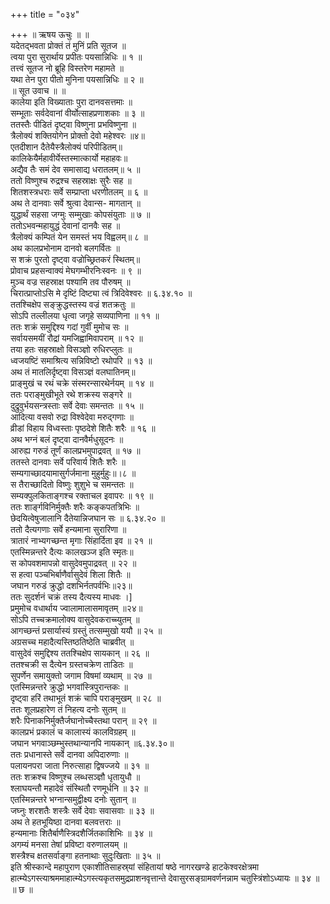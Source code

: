 +++
title = "०३४"

+++
॥ ऋषय ऊचुः ॥ ॥  
यदेतद्भवता प्रोक्तं तं मुनिं प्रति सूतज ॥  
त्वया पुरा सुरार्थाय प्रपीतः पयसान्निधिः ॥ १ ॥  
तत्त्वं सूतज नो ब्रूहि विस्तरेण महामते ॥  
यथा तेन पुरा पीतो मुनिना पयसान्निधिः ॥ २ ॥  
॥ सूत उवाच ॥ ॥  
कालेया इति विख्याताः पुरा दानवसत्तमाः ॥  
सम्भूताः सर्वदेवानां वीर्योत्साहप्रणाशकाः ॥ ३ ॥  
ततस्तैः पीडितं दृष्ट्वा विष्णुना प्रभविष्णुना ॥  
त्रैलोक्यं शक्तियोगेन प्रोक्तो देवो महेश्वरः ॥४॥  
एतदीशान दैतेयैस्त्रैलोक्यं परिपीडितम्॥  
कालिकेयैर्महावीर्येस्तस्मात्कार्यो महाहवः॥  
अद्यैव तैः समं देव समासाद्य धरातलम्॥ ५ ॥  
ततो विष्णुश्च रुद्रश्च सहस्राक्षः सुरैः सह ॥  
शितशस्त्रधराः सर्वे सम्प्राप्ता धरणीतलम् ॥ ६ ॥  
अथ ते दानवाः सर्वे श्रुत्वा देवान्स- मागतान् ॥  
युद्धार्थं सहसा जग्मुः सम्मुखाः कोपसंयुताः ॥ ७ ॥  
ततोऽभवन्महायुद्धं देवानां दानवैः सह ॥  
त्रैलोक्यं कम्पितं येन समस्तं भय विह्वलम्॥ ८ ॥  
अथ कालप्रभोनाम दानवो बलगर्वितः ॥  
स शक्रं पुरतो दृष्ट्वा वज्रोच्छ्रितकरं स्थितम्॥  
प्रोवाच प्रहसन्वाक्यं मेघगम्भीरनिःस्वनः ॥ ९ ॥  
मुञ्च वज्र सहस्राक्ष पश्यामि तव पौरुषम् ॥  
चिरात्प्राप्तोऽसि मे दृष्टिं दिष्ट्या त्वं त्रिदिवेश्वरः ॥ ६.३४.१० ॥  
ततश्चिक्षेप सङ्क्रुद्धस्तस्य वज्रं शतक्रतुः ॥  
सोऽपि तल्लीलया धृत्वा जगृहे सव्यपाणिना ॥ ११ ॥  
ततः शक्रं समुद्दिश्य गदां गुर्वीं मुमोच सः ॥  
सर्वायसमयीं रौद्रां यमजिह्वामिवापराम् ॥ १२ ॥  
तया हतः सहस्राक्षो विसञ्ज्ञो रुधिरप्लुतः ॥  
ध्वजयष्टिं समाश्रित्य सन्निविष्टो रथोपरि ॥ १३ ॥  
अथ तं मातलिर्दृष्ट्वा विसञ्ज्ञं वलघातिनम्॥  
प्राङ्मुखं च रथं चक्रे संस्मरन्सारथेर्नयम् ॥ १४ ॥  
ततः पराङ्मुखीभूते रथे शक्रस्य सङ्गरे ॥  
दुद्रुवुर्भयसन्त्रस्ताः सर्वे देवाः समन्ततः ॥ १५ ॥  
आदित्या वसवो रुद्रा विश्वेदेवा मरुद्गणाः ॥  
व्रीडां विहाय विध्वस्ताः पृष्ठदेशे शितैः शरैः ॥ १६ ॥  
अथ भग्नं बलं दृष्ट्वा दानवैर्मधुसूदनः ॥  
आरुह्य गरुडं तूर्णं कालप्रभमुपाद्रवत् ॥ १७ ॥  
ततस्ते दानवाः सर्वे परिवार्य शितैः शरैः ॥  
सम्यगाच्छादयामासुर्गर्जमाना मुहुर्मुहुः॥।८ ॥  
स तैराच्छादितो विष्णुः शुशुभे च समन्ततः ॥  
सम्यक्पुलकिताङ्गश्च रक्ताचल इवापरः ॥ १९ ॥  
ततः शार्ङ्गविनिर्मुक्तैः शरैः कङ्कपतत्रिभिः ॥  
छेदयित्वेषुजालानि दैतेयान्निजघान सः ॥ ६.३४.२० ॥  
ततो दैत्यगणाः सर्वे हन्यमाना सुरारिणा ॥  
त्रातारं नाभ्यगच्छन्त मृगाः सिंहार्दिता इव ॥ २१ ॥  
एतस्मिन्नन्तरे दैत्यः कालखञ्ज इति स्मृतः॥  
स कोपवशमापन्नो वासुदेवमुपाद्रवत् ॥ २२ ॥  
स हत्वा पञ्चभिर्बाणैर्वासुदेवं शिला शितैः ॥  
जघान गरुडं क्रुद्धो दशभिर्नतपर्वभिः॥२३॥  
ततः सुदर्शनं चक्रं तस्य दैत्यस्य माधवः ।]  
प्रमुमोच वधार्थाय ज्वालामालासमावृतम् ॥२४॥  
सोऽपि तच्चक्रमालोक्य वासुदेवकराच्च्युतम् ॥  
आगच्छन्तं प्रसार्यास्यं ग्रस्तुं तत्सम्मुखो ययौ ॥ २५ ॥  
अग्रसच्च महादैत्यस्तिष्ठतिष्ठेति चाब्रवीत् ॥  
वासुदेवं समुद्दिश्य ततश्चिक्षेप सायकान् ॥ २६ ॥  
ततश्चक्री स दैत्येन ग्रस्तचक्रेण ताडितः ॥  
सुपर्णेन समायुक्तो जगाम विषमां व्यथाम् ॥ २७ ॥  
एतस्मिन्नन्तरे क्रुद्धो भगवांस्त्रिपुरान्तकः ॥  
दृष्ट्वा हरिं तथाभूतं शक्रं चापि पराङ्मुखम् ॥ २८ ॥  
ततः शूलप्रहारेण तं निहत्य दनोः सुतम् ॥  
शरैः पिनाकनिर्मुक्तैर्जघानोच्चैस्तथा परान् ॥ २९ ॥  
कालप्रभं प्रकालं च कालास्यं कालविग्रहम् ॥  
जघान भगवाञ्छम्भुस्तथान्यानपि नायकान् ॥६.३४.३०॥  
ततः प्रधानास्ते सर्वे दानवा अपिदारुणाः ॥  
पलायनपरा जाता निरुत्साहा द्विषज्जये ॥ ३१ ॥  
ततः शक्रश्च विष्णुश्च लब्धसञ्ज्ञौ धृतायुधौ ॥  
श्लाघयन्तौ महादेवं संस्थितौ रणमूर्धनि ॥ ३२ ॥  
एतस्मिन्नन्तरे भग्नान्समुद्वीक्ष्य दनोः सुतान् ॥  
जघ्नुः शरशतैः शस्त्रैः सर्वे देवाः सवासवाः ॥ ३३ ॥  
अथ ते हतभूयिष्ठा दानवा बलवत्तराः ॥  
हन्यमानाः शितैर्बाणैस्त्रिदशैर्जितकाशिभिः ॥ ३४ ॥  
अगम्यं मनसा तेषां प्रविष्टा वरुणालयम् ॥  
शस्त्रैश्च क्षतसर्वाङ्गा हतनाथाः सुदुःखिताः ॥ ३५ ॥  
इति श्रीस्कान्दे महापुराण एकाशीतिसाहस्र्यां संहितायां षष्ठे नागरखण्डे हाटकेश्वरक्षेत्रमा हात्म्येऽगस्त्याश्रममाहात्म्येऽगस्त्यकृतसमुद्रप्राशनवृत्तान्ते देवासुरसङ्ग्रामवर्णनन्नाम चतुस्त्रिंशोऽध्यायः ॥ ३४ ॥ ॥ छ ॥